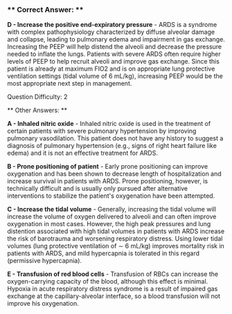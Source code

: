 ### ** Correct Answer: **

**D - Increase the positive end-expiratory pressure** - ARDS is a syndrome with complex pathophysiology characterized by diffuse alveolar damage and collapse, leading to pulmonary edema and impairment in gas exchange. Increasing the PEEP will help distend the alveoli and decrease the pressure needed to inflate the lungs. Patients with severe ARDS often require higher levels of PEEP to help recruit alveoli and improve gas exchange. Since this patient is already at maximum FIO2 and is on appropriate lung protective ventilation settings (tidal volume of 6 mL/kg), increasing PEEP would be the most appropriate next step in management.

Question Difficulty: 2

** Other Answers: **

**A - Inhaled nitric oxide** - Inhaled nitric oxide is used in the treatment of certain patients with severe pulmonary hypertension by improving pulmonary vasodilation. This patient does not have any history to suggest a diagnosis of pulmonary hypertension (e.g., signs of right heart failure like edema) and it is not an effective treatment for ARDS.

**B - Prone positioning of patient** - Early prone positioning can improve oxygenation and has been shown to decrease length of hospitalization and increase survival in patients with ARDS. Prone positioning, however, is technically difficult and is usually only pursued after alternative interventions to stabilize the patient's oxygenation have been attempted.

**C - Increase the tidal volume** - Generally, increasing the tidal volume will increase the volume of oxygen delivered to alveoli and can often improve oxygenation in most cases. However, the high peak pressures and lung distention associated with high tidal volumes in patients with ARDS increase the risk of barotrauma and worsening respiratory distress. Using lower tidal volumes (lung protective ventilation of ∼ 6 mL/kg) improves mortality risk in patients with ARDS, and mild hypercapnia is tolerated in this regard (permissive hypercapnia).

**E - Transfusion of red blood cells** - Transfusion of RBCs can increase the oxygen-carrying capacity of the blood, although this effect is minimal. Hypoxia in acute respiratory distress syndrome is a result of impaired gas exchange at the capillary-alveolar interface, so a blood transfusion will not improve his oxygenation.

